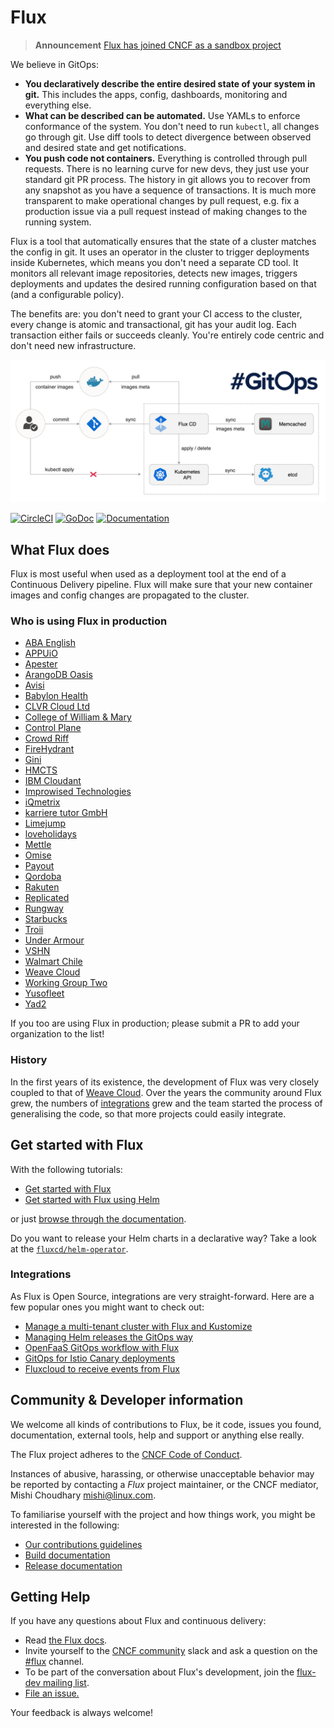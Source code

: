 # Flux

> **Announcement** [Flux has joined CNCF as a sandbox project](https://www.weave.works/blog/flux-joins-the-cncf-sandbox)

We believe in GitOps:

- **You declaratively describe the entire desired state of your
  system in git.** This includes the apps, config, dashboards,
  monitoring and everything else.
- **What can be described can be automated.** Use YAMLs to enforce
  conformance of the system. You don't need to run `kubectl`, all changes go
  through git. Use diff tools to detect divergence between observed and
  desired state and get notifications.
- **You push code not containers.** Everything is controlled through
  pull requests. There is no learning curve for new devs, they just use
  your standard git PR process. The history in git allows you to recover
  from any snapshot as you have a sequence of transactions. It is much
  more transparent to make operational changes by pull request, e.g.
  fix a production issue via a pull request instead of making changes to
  the running system.

Flux is a tool that automatically ensures that the state of a cluster
matches the config in git. It uses an operator in the cluster to trigger
deployments inside Kubernetes, which means you don't need a separate CD tool.
It monitors all relevant image repositories, detects new images, triggers
deployments and updates the desired running configuration based on that
(and a configurable policy).

The benefits are: you don't need to grant your CI access to the cluster, every
change is atomic and transactional, git has your audit log. Each transaction
either fails or succeeds cleanly. You're entirely code centric and don't need
new infrastructure.

![Deployment Pipeline](docs/_files/flux-cd-diagram.png)

[![CircleCI](https://circleci.com/gh/fluxcd/flux.svg?style=svg)](https://circleci.com/gh/fluxcd/flux)
[![GoDoc](https://godoc.org/github.com/fluxcd/flux?status.svg)](https://godoc.org/github.com/fluxcd/flux)
[![Documentation](https://img.shields.io/badge/latest-documentation-informational)](https://docs.fluxcd.io/en/latest/)

## What Flux does

Flux is most useful when used as a deployment tool at the end of a
Continuous Delivery pipeline. Flux will make sure that your new
container images and config changes are propagated to the cluster.

### Who is using Flux in production

- [ABA English](https://www.abaenglish.com)
- [APPUiO](https://appuio.ch)
- [Apester](https://apester.com)
- [ArangoDB Oasis](https://arangodb.com/managed-service)
- [Avisi](https://avisi.nl)
- [Babylon Health](https://www.babylonhealth.com/)
- [CLVR Cloud Ltd](https://clvr.cloud)
- [College of William & Mary](https://www.wm.edu)
- [Control Plane](https://control-plane.io)
- [Crowd Riff](https://crowdriff.com)
- [FireHydrant](https://firehydrant.io)
- [Gini](https://gini.net)
- [HMCTS](https://www.gov.uk/government/organisations/hm-courts-and-tribunals-service)
- [IBM Cloudant](https://www.ibm.com/cloud/cloudant)
- [Improwised Technologies](https://www.improwised.com/)
- [iQmetrix](https://www.iqmetrix.com)
- [karriere tutor GmbH](https://www.karrieretutor.de)
- [Limejump](https://limejump.com)
- [loveholidays](https://www.loveholidays.com/)
- [Mettle](https://mettle.co.uk)
- [Omise](https://www.omise.co)
- [Payout](https://payout.one)
- [Qordoba](https://qordoba.com)
- [Rakuten](https://rakuten.com)
- [Replicated](https://replicated.com)
- [Rungway](https://rungway.com)
- [Starbucks](https://www.starbucks.com/)
- [Troii](https://troii.com/)
- [Under Armour](https://www.underarmour.com)
- [VSHN](https://vshn.ch)
- [Walmart Chile](https://www.walmartchile.cl)
- [Weave Cloud](https://cloud.weave.works)
- [Working Group Two](https://wgtwo.com)
- [Yusofleet](https://yusofleet.com)
- [Yad2](https://yad2.co.il)

If you too are using Flux in production; please submit a PR to add your organization to the list!

### History

In the first years of its existence, the development of Flux was very
closely coupled to that of [Weave
Cloud](https://www.weave.works/product/cloud/). Over the years the community
around Flux grew, the numbers of [integrations](#integrations) grew and
the team started the process of generalising the code, so that more projects
could easily integrate.

## Get started with Flux

With the following tutorials:

- [Get started with Flux](https://docs.fluxcd.io/en/latest/tutorials/get-started.html)
- [Get started with Flux using Helm](https://docs.fluxcd.io/en/latest/tutorials/get-started-helm.html)

or just [browse through the documentation](https://docs.fluxcd.io).

Do you want to release your Helm charts in a declarative way?
Take a look at the [`fluxcd/helm-operator`](https://github.com/fluxcd/helm-operator).

### Integrations

As Flux is Open Source, integrations are very straight-forward. Here are
a few popular ones you might want to check out:

- [Manage a multi-tenant cluster with Flux and Kustomize](https://github.com/fluxcd/multi-tenancy)
- [Managing Helm releases the GitOps way](https://github.com/fluxcd/helm-operator-get-started)
- [OpenFaaS GitOps workflow with Flux](https://github.com/stefanprodan/openfaas-flux)
- [GitOps for Istio Canary deployments](https://github.com/stefanprodan/gitops-istio)
- [Fluxcloud to receive events from Flux](https://github.com/justinbarrick/fluxcloud)

## Community & Developer information

We welcome all kinds of contributions to Flux, be it code, issues you found,
documentation, external tools, help and support or anything else really.

The Flux project adheres to the [CNCF Code of
Conduct](https://github.com/cncf/foundation/blob/master/code-of-conduct.md).

Instances of abusive, harassing, or otherwise unacceptable behavior
may be reported by contacting a _Flux_ project maintainer, or the CNCF
mediator, Mishi Choudhary <mishi@linux.com>.

To familiarise yourself with the project and how things work, you might
be interested in the following:

- [Our contributions guidelines](CONTRIBUTING.md)
- [Build documentation](https://docs.fluxcd.io/en/latest/contributing/building.html)
- [Release documentation](/internal_docs/releasing.md)

## <a name="help"></a>Getting Help

If you have any questions about Flux and continuous delivery:

- Read [the Flux docs](https://docs.fluxcd.io).
- Invite yourself to the <a href="https://slack.cncf.io" target="_blank">CNCF community</a>
  slack and ask a question on the [#flux](https://cloud-native.slack.com/messages/flux/)
  channel.
- To be part of the conversation about Flux's development, join the
  [flux-dev mailing list](https://lists.cncf.io/g/cncf-flux-dev).
- [File an issue.](https://github.com/fluxcd/flux/issues/new)

Your feedback is always welcome!

